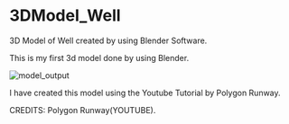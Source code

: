 # 3DModel_Well
3D Model of Well created by using Blender Software.

This is my first 3d model done by using Blender.

![model_output](https://user-images.githubusercontent.com/53465280/148072697-d4665f97-3436-4bf1-bb42-f0a8737d529c.png)

I have created this model using the Youtube Tutorial by Polygon Runway.


CREDITS: Polygon Runway(YOUTUBE).
